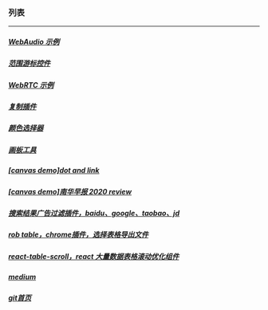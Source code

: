 ### 列表
***
##### [WebAudio 示例](https://17x.github.io/web-audio-demo/3/)
##### [范围游标控件](https://17x.github.io/range-comp/)
##### [WebRTC 示例](https://github.com/17x/webrtc-demo)
##### [复制插件](https://17x.github.io/z-copy/)
##### [颜色选择器](https://17x.github.io/color-picker/)
##### [画板工具](https://github.com/17x/paint-board)
##### [[canvas demo]dot and link](https://17x.github.io/canvas-effect-3)
##### [[canvas demo]南华早报 2020 review](https://17x.github.io/canvas-effect-1)
##### [搜索结果广告过滤插件，baidu、google、taobao、jd](https://github.com/17x/filter-search-result)
##### [rob table，chrome插件，选择表格导出文件](https://github.com/17x/rob-table)
##### [react-table-scroll，react 大量数据表格滚动优化组件](https://www.npmjs.com/package/rc-table-s)
##### [medium](https://yahone-chow.medium.com/)
##### [*git首页*](https://github.com/17x/)
